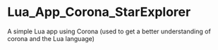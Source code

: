 # Lua_App_Corona_StarExplorer
A simple Lua app using Corona (used to get a better understanding of corona and the Lua language)
